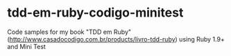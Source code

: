 tdd-em-ruby-codigo-minitest
===========================

Code samples for my book "TDD em Ruby" (http://www.casadocodigo.com.br/products/livro-tdd-ruby) using Ruby 1.9+ and Mini Test
